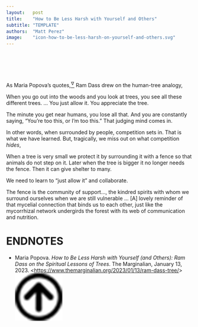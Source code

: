 ```yaml
---
layout:   post
title:    "How to Be Less Harsh with Yourself and Others"
subtitle: "TEMPLATE"
authors:  "Matt Perez"
image:    "icon-how-to-be-less-harsh-on-yourself-and-others.svg"
---
```


<div style="display:none;">
 <p>Human competition is natural but not our nature.</p>
</div>

<h1>&nbsp;</h1>
 <p>As Maria Popova&rsquo;s quotes,<a href="#en01"><sup id="bm01">&hairsp;&nabla;&hairsp;</sup></a> Ram Dass drew on the human-tree analogy,</p>
  <div class="_citation">
   <p>When you go out into the woods and you look at trees, you see all these different trees. &hellip; You just allow it. You appreciate the tree.</p>
   <p>The minute you get near humans, you lose all that. And you are constantly saying, “You’re too this, or I’m too this.” That judging mind comes in.</p>
  </div>
 <p>In other words, when surrounded by people, competition sets in. That is what we have learned. But, tragically, we miss out on what competition <em>hides</em>,</p>
  <div class="_citation">
   <p>When a tree is very small we protect it by surrounding it with a fence so that animals do not step on it. Later when the tree is bigger it no longer needs the fence. Then it can give shelter to many.</p>
  </div>
 <p>We need to learn to &ldquo;just allow it&rdquo; and collaborate.</p>
  <div class="_citation">
   <p>The fence is the community of support&hellip;, the kindred spirits with whom we surround ourselves when we are still vulnerable &hellip; [A] lovely reminder of that mycelial connection that binds us to each other, just like the mycorrhizal network undergirds the forest with its web of communication and nutrition.</p>
  </div>

<h1 class="_section">ENDNOTES</h1>
 <ul>
  <li id="en01">
   <p class="_list-item">
    Maria Popova.
    <em>How to Be Less Harsh with Yourself (and Others): Ram Dass on the Spiritual Lessons of Trees</em>.
    The Marginalian, January 13, 2023.
    &lt;<a href="https://www.themarginalian.org/2023/01/13/ram-dass-tree/" target="_blank">https://www.themarginalian.org/2023/01/13/ram-dass-tree/</a>&gt;
    <a class="_uparrow" href="#bm01"><img src="/assets/img/arrow-up-icon.png"></a>
   </p>
  </li>
 </ul>
